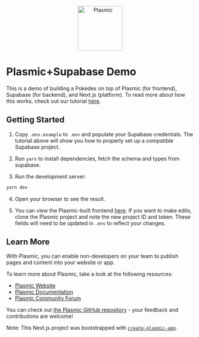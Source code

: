 <p align="center">
  <a href="https://www.plasmic.app">
    <img alt="Plasmic" role="img" src="https://cdn-images-1.medium.com/max/176/1*D1nV2o_le9dJEO3G80P4xg@2x.png" width="120">
  </a>
</p>

# Plasmic+Supabase Demo

This is a demo of building a Pokedex on top of Plasmic (for frontend), Supabase (for backend), and Next.js (platform). To read more about how this works, check out our tutorial [here](https://supabase.com/docs/guides/integrations/plasmic).

## Getting Started

1. Copy `.env.example` to `.env` and populate your Supabase credentials.
   The tutorial above will show you how to properly set up a compatible Supabase project.
2. Run `yarn` to install dependencies, fetch the schema and types from supabase.

3. Run the development server:

```bash
yarn dev
```

4. Open your browser to see the result.

5. You can view the Plasmic-built frontend [here](https://studio.plasmic.app/projects/i6YZmFxPJB69NEUgdf79ap). If you want to make edits, clone the Plasmic project and note the new
   project ID and token. These fields will need to be updated in `.env` to reflect your changes.

## Learn More

With Plasmic, you can enable non-developers on your team to publish pages and content into your website or app.

To learn more about Plasmic, take a look at the following resources:

- [Plasmic Website](https://www.plasmic.app/)
- [Plasmic Documentation](https://docs.plasmic.app/learn/)
- [Plasmic Community Forum](https://forum.plasmic.app/)

You can check out [the Plasmic GitHub repository](https://github.com/plasmicapp/plasmic) - your feedback and contributions are welcome!

Note: This Next.js project was bootstrapped with [`create-plasmic-app`](https://www.npmjs.com/package/create-plasmic-app).
